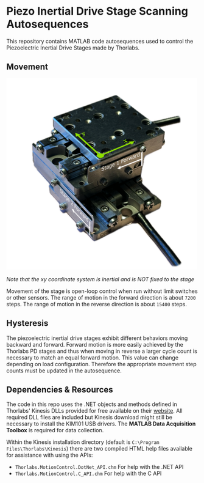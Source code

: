 # Piezo Inertial Drive Stage Scanning Autosequences

This repository contains MATLAB code autosequences used to control the Piezoelectric Inertial Drive Stages
made by Thorlabs.

## Movement
<img src="/assets/stagedirections.png" alt="Stage directions diagram" width="500"/>

*Note that the xy coordinate system is inertial and is NOT fixed to the stage*

Movement of the stage is open-loop control when run without limit switches or other sensors. The range of motion in the forward direction is about `7200` steps. The range of motion in the reverse direction is about `15400` steps.

## Hysteresis
The piezoelectric inertial drive stages exhibit different behaviors moving 
backward and forward. Forward motion is more easily achieved by the
Thorlabs PD stages and thus when moving in reverse a larger cycle count is 
necessary to match an equal forward motion. This value can change depending
on load configuration. Therefore the appropriate movement step counts must
be updated in the autosequence.

## Dependencies & Resources
The code in this repo uses the .NET objects and methods defined in
Thorlabs' Kinesis DLLs provided for free available on their
[website](https://www.thorlabs.com/software_pages/ViewSoftwarePage.cfm?Code=Motion_Control&viewtab=0).
All required DLL files are included but Kinesis download might still be
necessary to install the KIM101 USB drivers. The **MATLAB Data Acquisition
Toolbox** is required for data collection.

Within the Kinesis installation directory (default is `C:\Program Files\Thorlabs\Kinesis`) there are two 
compiled HTML help files available for assistance with using the APIs:
- `Thorlabs.MotionControl.DotNet_API.chm` For help with the .NET API
- `Thorlabs.MotionControl.C_API.chm` For help with the C API
